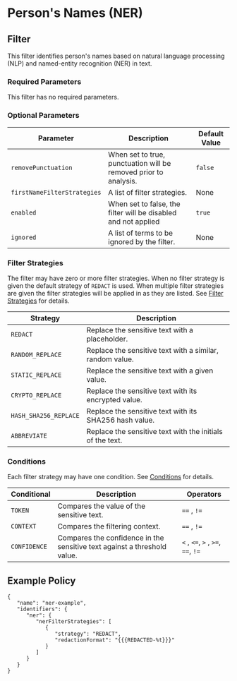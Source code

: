 # Person's Names (NER)

## Filter

This filter identifies person's names based on natural language processing (NLP) and named-entity recognition (NER) in text.

### Required Parameters

This filter has no required parameters.

### Optional Parameters

| Parameter                   | Description                                                      | Default Value |
| --------------------------- | ---------------------------------------------------------------- | ------------- |
| `removePunctuation`         | When set to true, punctuation will be removed prior to analysis. | `false`       |
| `firstNameFilterStrategies` | A list of filter strategies.                                     | None          |
| `enabled`                   | When set to false, the filter will be disabled and not applied   | `true`        |
| `ignored`                   | A list of terms to be ignored by the filter.                     | None          |

### Filter Strategies

The filter may have zero or more filter strategies. When no filter strategy is given the default strategy of `REDACT` is used. When multiple filter strategies are given the filter strategies will be applied in as they are listed. See [Filter Strategies](../../filter_strategies.md) for details.

| Strategy              | Description                                               |
| --------------------- | --------------------------------------------------------- |
| `REDACT`              | Replace the sensitive text with a placeholder.            |
| `RANDOM_REPLACE`      | Replace the sensitive text with a similar, random value.  |
| `STATIC_REPLACE`      | Replace the sensitive text with a given value.            |
| `CRYPTO_REPLACE`      | Replace the sensitive text with its encrypted value.      |
| `HASH_SHA256_REPLACE` | Replace the sensitive text with its SHA256 hash value.    |
| `ABBREVIATE`          | Replace the sensitive text with the initials of the text. |

### Conditions

Each filter strategy may have one condition. See [Conditions](../../filter_strategies.md#filter-strategy-conditions) for details.

| Conditional  | Description                                                              | Operators                          |
| ------------ | ------------------------------------------------------------------------ | ---------------------------------- |
| `TOKEN`      | Compares the value of the sensitive text.                                | `==` , `!=`                        |
| `CONTEXT`    | Compares the filtering context.                                          | `==` , `!=`                        |
| `CONFIDENCE` | Compares the confidence in the sensitive text against a threshold value. | `<` , `<=`, `>` , `>=`, `==`, `!=` |

## Example Policy

```
{
   "name": "ner-example",
   "identifiers": {
      "ner": {
         "nerFilterStrategies": [
            {
               "strategy": "REDACT",
               "redactionFormat": "{{{REDACTED-%t}}}"
            }
         ]
      }
   }
}
```
